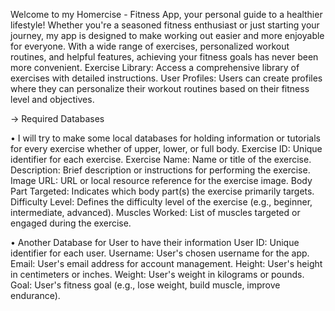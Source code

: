Welcome to my Homercise - Fitness App, your personal guide to a healthier lifestyle! Whether you're a seasoned fitness enthusiast or just starting your journey, my app is designed to make working out easier and more enjoyable for everyone. With a wide range of exercises, personalized workout routines, and helpful features, achieving your fitness goals has never been more convenient.
Exercise Library: Access a comprehensive library of exercises with detailed instructions.
User Profiles: Users can create profiles where they can personalize their workout routines based on their fitness level and objectives.

-> Required Databases

•	I will try to make some local databases for holding information or tutorials for every exercise whether of upper, lower, or full body.
Exercise ID: Unique identifier for each exercise.
Exercise Name: Name or title of the exercise.
Description: Brief description or instructions for performing the exercise.
Image URL: URL or local resource reference for the exercise image.
Body Part Targeted: Indicates which body part(s) the exercise primarily targets.
Difficulty Level: Defines the difficulty level of the exercise (e.g., beginner, intermediate, advanced).
Muscles Worked: List of muscles targeted or engaged during the exercise.

•	Another Database for User to have their information
User ID: Unique identifier for each user.
Username: User's chosen username for the app.
Email: User's email address for account management.
Height: User's height in centimeters or inches.
Weight: User's weight in kilograms or pounds.
Goal: User's fitness goal (e.g., lose weight, build muscle, improve endurance).
